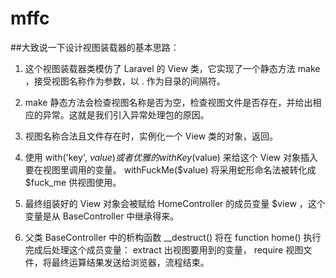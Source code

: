 # mffc

##大致说一下设计视图装载器的基本思路：

1. 这个视图装载器类模仿了 Laravel 的 View 类，它实现了一个静态方法  make ，接受视图名称作为参数，以  .  作为目录的间隔符。


2. make 静态方法会检查视图名称是否为空，检查视图文件是否存在，并给出相应的异常。这就是我们引入异常处理包的原因。


3. 视图名称合法且文件存在时，实例化一个 View 类的对象，返回。

4. 使用  with('key', $value)  或者优雅的  withKey($value)  来给这个 View 对象插入要在视图里调用的变量。 withFuckMe($value)  将采用蛇形命名法被转化成  $fuck_me  供视图使用。

5. 最终组装好的 View 对象会被赋给  HomeController  的成员变量  $view ，这个变量是从  BaseController  中继承得来。

6. 父类  BaseController  中的析构函数  __destruct()  将在  function home()  执行完成后处理这个成员变量： extract  出视图要用到的变量， require  视图文件，将最终运算结果发送给浏览器，流程结束。



